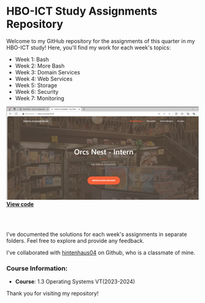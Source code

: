 # HBO-ICT Study Assignments Repository

Welcome to my GitHub repository for the assignments of this quarter in my HBO-ICT study! Here, you'll find my work for each week's topics:

- Week 1: Bash
- Week 2: More Bash
- Week 3: Domain Services
- Week 4: Web Services
- Week 5: Storage
- Week 6: Security
- Week 7: Monitoring

[![Image of example website](https://github.com/Stensel8/OperatingSystems/raw/main/Scripts/scriptmaster-files/Week%204/voorbeeldwebsite%20-%20Orcs%20Nest.png)](https://github.com/Stensel8/OperatingSystems/tree/main/Scripts/scriptmaster-files/Week%204/orcsnest-web-internal)
[**View code**](https://github.com/Stensel8/OperatingSystems/tree/main/Scripts/scriptmaster-files/Week%204/orcsnest-web-internal)

<br>
<br>

I've documented the solutions for each week's assignments in separate folders. Feel free to explore and provide any feedback.

I've collaborated with [hintenhaus04](https://github.com/hintenhaus04) on Github, who is a classmate of mine.


### Course Information:
- **Course**: 1.3 Operating Systems VT(2023-2024)

Thank you for visiting my repository!
